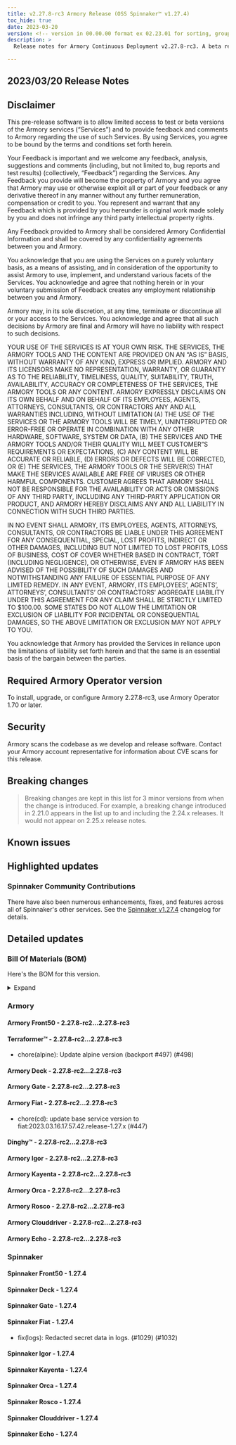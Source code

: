 ```yaml
---
title: v2.27.8-rc3 Armory Release (OSS Spinnaker™ v1.27.4)
toc_hide: true
date: 2023-03-20
version: <!-- version in 00.00.00 format ex 02.23.01 for sorting, grouping -->
description: >
  Release notes for Armory Continuous Deployment v2.27.8-rc3. A beta release is not meant for installation in production environments.

---
```


## 2023/03/20 Release Notes

## Disclaimer

This pre-release software is to allow limited access to test or beta versions of the Armory services (“Services”) and to provide feedback and comments to Armory regarding the use of such Services. By using Services, you agree to be bound by the terms and conditions set forth herein.

Your Feedback is important and we welcome any feedback, analysis, suggestions and comments (including, but not limited to, bug reports and test results) (collectively, “Feedback”) regarding the Services. Any Feedback you provide will become the property of Armory and you agree that Armory may use or otherwise exploit all or part of your feedback or any derivative thereof in any manner without any further remuneration, compensation or credit to you. You represent and warrant that any Feedback which is provided by you hereunder is original work made solely by you and does not infringe any third party intellectual property rights.

Any Feedback provided to Armory shall be considered Armory Confidential Information and shall be covered by any confidentiality agreements between you and Armory.

You acknowledge that you are using the Services on a purely voluntary basis, as a means of assisting, and in consideration of the opportunity to assist Armory to use, implement, and understand various facets of the Services. You acknowledge and agree that nothing herein or in your voluntary submission of Feedback creates any employment relationship between you and Armory.

Armory may, in its sole discretion, at any time, terminate or discontinue all or your access to the Services. You acknowledge and agree that all such decisions by Armory are final and Armory will have no liability with respect to such decisions.

YOUR USE OF THE SERVICES IS AT YOUR OWN RISK. THE SERVICES, THE ARMORY TOOLS AND THE CONTENT ARE PROVIDED ON AN “AS IS” BASIS, WITHOUT WARRANTY OF ANY KIND, EXPRESS OR IMPLIED. ARMORY AND ITS LICENSORS MAKE NO REPRESENTATION, WARRANTY, OR GUARANTY AS TO THE RELIABILITY, TIMELINESS, QUALITY, SUITABILITY, TRUTH, AVAILABILITY, ACCURACY OR COMPLETENESS OF THE SERVICES, THE ARMORY TOOLS OR ANY CONTENT. ARMORY EXPRESSLY DISCLAIMS ON ITS OWN BEHALF AND ON BEHALF OF ITS EMPLOYEES, AGENTS, ATTORNEYS, CONSULTANTS, OR CONTRACTORS ANY AND ALL WARRANTIES INCLUDING, WITHOUT LIMITATION (A) THE USE OF THE SERVICES OR THE ARMORY TOOLS WILL BE TIMELY, UNINTERRUPTED OR ERROR-FREE OR OPERATE IN COMBINATION WITH ANY OTHER HARDWARE, SOFTWARE, SYSTEM OR DATA, (B) THE SERVICES AND THE ARMORY TOOLS AND/OR THEIR QUALITY WILL MEET CUSTOMER”S REQUIREMENTS OR EXPECTATIONS, (C) ANY CONTENT WILL BE ACCURATE OR RELIABLE, (D) ERRORS OR DEFECTS WILL BE CORRECTED, OR (E) THE SERVICES, THE ARMORY TOOLS OR THE SERVER(S) THAT MAKE THE SERVICES AVAILABLE ARE FREE OF VIRUSES OR OTHER HARMFUL COMPONENTS. CUSTOMER AGREES THAT ARMORY SHALL NOT BE RESPONSIBLE FOR THE AVAILABILITY OR ACTS OR OMISSIONS OF ANY THIRD PARTY, INCLUDING ANY THIRD-PARTY APPLICATION OR PRODUCT, AND ARMORY HEREBY DISCLAIMS ANY AND ALL LIABILITY IN CONNECTION WITH SUCH THIRD PARTIES.

IN NO EVENT SHALL ARMORY, ITS EMPLOYEES, AGENTS, ATTORNEYS, CONSULTANTS, OR CONTRACTORS BE LIABLE UNDER THIS AGREEMENT FOR ANY CONSEQUENTIAL, SPECIAL, LOST PROFITS, INDIRECT OR OTHER DAMAGES, INCLUDING BUT NOT LIMITED TO LOST PROFITS, LOSS OF BUSINESS, COST OF COVER WHETHER BASED IN CONTRACT, TORT (INCLUDING NEGLIGENCE), OR OTHERWISE, EVEN IF ARMORY HAS BEEN ADVISED OF THE POSSIBILITY OF SUCH DAMAGES AND NOTWITHSTANDING ANY FAILURE OF ESSENTIAL PURPOSE OF ANY LIMITED REMEDY. IN ANY EVENT, ARMORY, ITS EMPLOYEES’, AGENTS’, ATTORNEYS’, CONSULTANTS’ OR CONTRACTORS’ AGGREGATE LIABILITY UNDER THIS AGREEMENT FOR ANY CLAIM SHALL BE STRICTLY LIMITED TO $100.00. SOME STATES DO NOT ALLOW THE LIMITATION OR EXCLUSION OF LIABILITY FOR INCIDENTAL OR CONSEQUENTIAL DAMAGES, SO THE ABOVE LIMITATION OR EXCLUSION MAY NOT APPLY TO YOU.

You acknowledge that Armory has provided the Services in reliance upon the limitations of liability set forth herein and that the same is an essential basis of the bargain between the parties.


## Required Armory Operator version

To install, upgrade, or configure Armory 2.27.8-rc3, use Armory Operator 1.70 or later.

## Security

Armory scans the codebase as we develop and release software. Contact your Armory account representative for information about CVE scans for this release.

## Breaking changes
<!-- Copy/paste from the previous version if there are recent ones. We can drop breaking changes after 3 minor versions. Add new ones from OSS and Armory. -->

> Breaking changes are kept in this list for 3 minor versions from when the change is introduced. For example, a breaking change introduced in 2.21.0 appears in the list up to and including the 2.24.x releases. It would not appear on 2.25.x release notes.

## Known issues
<!-- Copy/paste known issues from the previous version if they're not fixed. Add new ones from OSS and Armory. If there aren't any issues, state that so readers don't think we forgot to fill out this section. -->

## Highlighted updates

<!--
Each item category (such as UI) under here should be an h3 (###). List the following info that service owners should be able to provide:
- Major changes or new features we want to call out for Armory and OSS. Changes should be grouped under end user understandable sections. For example, instead of Deck, use UI. Instead of Fiat, use Permissions.
- Fixes to any known issues from previous versions that we have in release notes. These can all be grouped under a Fixed issues H3.
-->




###  Spinnaker Community Contributions

There have also been numerous enhancements, fixes, and features across all of Spinnaker's other services. See the
[Spinnaker v1.27.4](https://www.spinnaker.io/changelogs/1.27.4-changelog/) changelog for details.

## Detailed updates

### Bill Of Materials (BOM)

Here's the BOM for this version.
<details><summary>Expand</summary>
<pre class="highlight">
<code>artifactSources:
  dockerRegistry: docker.io/armory
dependencies:
  redis:
    commit: null
    version: 2:2.8.4-2
services:
  clouddriver:
    commit: 477cb53ae00642331377db1ad21ae52b5ff998a7
    version: 2.27.8-rc3
  deck:
    commit: 57f5d89f15f6f9ddc5c3f4554e4b0a3bb6f03e2b
    version: 2.27.8-rc3
  dinghy:
    commit: d9146416b57d6c7008cfe6323ba3b0e6527181d0
    version: 2.27.8-rc3
  echo:
    commit: b220bcaa01be72ca2c4489203bc5ceb53d83e8af
    version: 2.27.8-rc3
  fiat:
    commit: e23c8b8a65463100c7075b1aacc140a0e0dc5216
    version: 2.27.8-rc3
  front50:
    commit: 5e1fe36c4b8df29cc9cb4d7af581a44b0ca44e59
    version: 2.27.8-rc3
  gate:
    commit: 9cd1a1174ee0bd19577ffdbd6aa11ad432a67082
    version: 2.27.8-rc3
  igor:
    commit: ebfdd8b8068fe1ff1ba3e7c25cd2b0c0fa803bd9
    version: 2.27.8-rc3
  kayenta:
    commit: 822b3339a4dbbccb9a135c102d8ba1ff199d49ec
    version: 2.27.8-rc3
  monitoring-daemon:
    commit: null
    version: 2.26.0
  monitoring-third-party:
    commit: null
    version: 2.26.0
  orca:
    commit: 2aa5a723767a5972a3b31278a1dcf5af32e66b99
    version: 2.27.8-rc3
  rosco:
    commit: 8b94ccff09fe762d896df9052e4199af6dd9b666
    version: 2.27.8-rc3
  terraformer:
    commit: 736ece67b4a52a612262cbe844d1edd3ad176d19
    version: 2.27.8-rc3
timestamp: "2023-03-16 21:20:31"
version: 2.27.8-rc3
</code>
</pre>
</details>

### Armory


#### Armory Front50 - 2.27.8-rc2...2.27.8-rc3


#### Terraformer™ - 2.27.8-rc2...2.27.8-rc3

  - chore(alpine): Update alpine version (backport #497) (#498)

#### Armory Deck - 2.27.8-rc2...2.27.8-rc3


#### Armory Gate - 2.27.8-rc2...2.27.8-rc3


#### Armory Fiat - 2.27.8-rc2...2.27.8-rc3

  - chore(cd): update base service version to fiat:2023.03.16.17.57.42.release-1.27.x (#447)

#### Dinghy™ - 2.27.8-rc2...2.27.8-rc3


#### Armory Igor - 2.27.8-rc2...2.27.8-rc3


#### Armory Kayenta - 2.27.8-rc2...2.27.8-rc3


#### Armory Orca - 2.27.8-rc2...2.27.8-rc3


#### Armory Rosco - 2.27.8-rc2...2.27.8-rc3


#### Armory Clouddriver - 2.27.8-rc2...2.27.8-rc3


#### Armory Echo - 2.27.8-rc2...2.27.8-rc3



### Spinnaker


#### Spinnaker Front50 - 1.27.4


#### Spinnaker Deck - 1.27.4


#### Spinnaker Gate - 1.27.4


#### Spinnaker Fiat - 1.27.4

  - fix(logs): Redacted secret data in logs. (#1029) (#1032)

#### Spinnaker Igor - 1.27.4


#### Spinnaker Kayenta - 1.27.4


#### Spinnaker Orca - 1.27.4


#### Spinnaker Rosco - 1.27.4


#### Spinnaker Clouddriver - 1.27.4


#### Spinnaker Echo - 1.27.4


